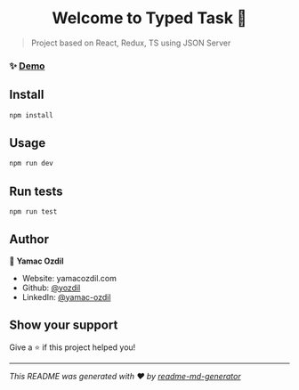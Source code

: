 <h1 align="center">Welcome to Typed Task 👋</h1>
<p>
</p>

> Project based on React, Redux, TS using JSON Server

### ✨ [Demo](www.google.com)

## Install

```sh
npm install
```

## Usage

```sh
npm run dev
```

## Run tests

```sh
npm run test
```

## Author

👤 **Yamac Ozdil**

* Website: yamacozdil.com
* Github: [@yozdil](https://github.com/yozdil)
* LinkedIn: [@yamac-ozdil](https://linkedin.com/in/yamac-ozdil)

## Show your support

Give a ⭐️ if this project helped you!

***
_This README was generated with ❤️ by [readme-md-generator](https://github.com/kefranabg/readme-md-generator)_